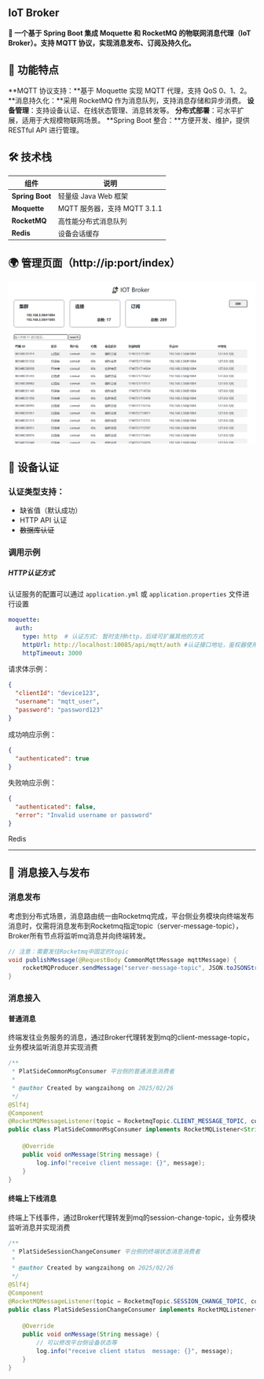 ## IoT Broker

**🚀 一个基于 Spring Boot 集成 Moquette 和 RocketMQ 的物联网消息代理（IoT Broker）。支持 MQTT 协议，实现消息发布、订阅及持久化。**



## 🌟 功能特点

**MQTT 协议支持：**基于 Moquette 实现 MQTT 代理，支持 QoS 0、1、2。
**消息持久化：**采用 RocketMQ 作为消息队列，支持消息存储和异步消费。
**设备管理**：支持设备认证、在线状态管理、消息转发等。
**分布式部署**：可水平扩展，适用于大规模物联网场景。
**Spring Boot 整合：**方便开发、维护，提供 RESTful API 进行管理。



## 🛠 技术栈

| 组件            | 说明                         |
| --------------- | ---------------------------- |
| **Spring Boot** | 轻量级 Java Web 框架         |
| **Moquette**    | MQTT 服务器，支持 MQTT 3.1.1 |
| **RocketMQ**    | 高性能分布式消息队列         |
| **Redis**       | 设备会话缓存                 |



## 🌍 管理页面（http://ip:port/index）
![./images/manage_page.png](./images/manage_page1.png)



## **🔑  设备认证**

### **认证类型支持**：

- 缺省值（默认成功）
- HTTP API 认证
- ~~数据库认证~~

### 调用示例

##### HTTP认证方式

认证服务的配置可以通过 `application.yml` 或 `application.properties` 文件进行设置

```yaml
moquette:
  auth:
    type: http  # 认证方式: 暂时支持http，后续可扩展其他的方式
    httpUrl: http://localhost:10085/api/mqtt/auth #认证接口地址，鉴权器使用POST方式发起认证请求
    httpTimeout: 3000
```

请求体示例：

```json
{
  "clientId": "device123",
  "username": "mqtt_user",
  "password": "password123"
}
```

成功响应示例：

```json
{
  "authenticated": true
}
```

失败响应示例：

```json
{
  "authenticated": false,
  "error": "Invalid username or password"
}
```
Redis

------

## **🎉   消息接入与发布**

### **消息发布**
考虑到分布式场景，消息路由统一由Rocketmq完成，平台侧业务模块向终端发布消息时，仅需将消息发布到Rocketmq指定topic（server-message-topic），Broker所有节点将监听mq消息并向终端转发。

```java
// 注意：需要发往Rocketmq中固定的topic
void publishMessage(@RequestBody CommonMqttMessage mqttMessage) {
    rocketMQProducer.sendMessage("server-message-topic", JSON.toJSONString(mqttMessage));
}
```

### **消息接入**

#### 普通消息

终端发往业务服务的消息，通过Broker代理转发到mq的client-message-topic，业务模块监听消息并实现消费

```java
/**
 * PlatSideCommonMsgConsumer 平台侧的普通消息消费者
 *
 * @author Created by wangzaihong on 2025/02/26
 */
@Slf4j
@Component
@RocketMQMessageListener(topic = RocketmqTopic.CLIENT_MESSAGE_TOPIC, consumerGroup = "client-message-group", consumeMode = ConsumeMode.CONCURRENTLY, messageModel = MessageModel.CLUSTERING)
public class PlatSideCommonMsgConsumer implements RocketMQListener<String> {

    @Override
    public void onMessage(String message) {
        log.info("receive client message: {}", message);
    }
}
```

#### 终端上下线消息

终端上下线事件，通过Broker代理转发到mq的session-change-topic，业务模块监听消息并实现消费

```java
/**
 * PlatSideSessionChangeConsumer 平台侧的终端状态消息消费者
 *
 * @author Created by wangzaihong on 2025/02/26
 */
@Slf4j
@Component
@RocketMQMessageListener(topic = RocketmqTopic.SESSION_CHANGE_TOPIC, consumerGroup = "session-message-group", consumeMode = ConsumeMode.ORDERLY, messageModel = MessageModel.CLUSTERING)
public class PlatSideSessionChangeConsumer implements RocketMQListener<String> {

    @Override
    public void onMessage(String message) {
        // 可以修改平台侧设备状态等
        log.info("receive client status  message: {}", message);
    }
}
```
